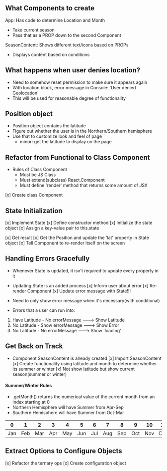 ## What Components to create

App: Has code to determine Location and Month
- Take current season
- Pass that as a PROP down to the second Component

SeasonContent: Shows different text/icons based on PROPs
- Displays content based on conditions

## What happens when user denies location?
- Need to somehow reset permission to make sure it appears again
- With location block, error message in Console: 'User denied Geolocation'
- This will be used for reasonable degree of functionality

## Position object
- Position object contains the latitude
- Figure out whether the user is in the Northern/Southern hemisphere
- Use that to customize look and feel of page
  - minor: get the latitude to display on the page

## Refactor from Functional to Class Component
- Rules of Class Component
  - Must be JS Class
  - Must extend(subclass) React.Component
  - Must define 'render' method that returns some amount of JSX

[x] Create class Component

## State Initialization
[x] Implement State
  [x] Define constructor method
  [x] Initialize the state object
  [x] Assign a key-value pair to this.state

[x] Get result
[x] Get the Position and update the 'lat' property in State object
[x] Tell Component to re-render itself on the screen

## Handling Errors Gracefully
- Whenever State is updated, it isn't required to update every property in it
- Updating State is an added process
[x] Inform user about error
[x] Re-render Component
[x] Update error message with State!!!

- Need to only show error message when it's necessary(with conditional)
- Errors that a user can run into:
1. Have Latitude - No errorMessage ---> Show Latitude
2. No Latitude - Show errorMessage ---> Show Error
3. No Latitude - No errorMessage ---> Show 'loading'

## Get Back on Track
- Component SeasonContent is already created
[x] Import SeasonContent
[x] Create functionality using latitude and month to determine whether its summer or winter
[x] Not show latitude but show current season(summer or winter)

#### Summer/Winter Rules
- .getMonth() returns the numerical value of the current month from an index starting at 0
- Northern Hemisphere will have Summer from Apr-Sep
- Southern Hemisphere will have Summer from Oct-Mar

0  | 1  | 2  | 3  | 4  | 5  | 6  | 7  | 8  | 9  | 10 | 11
-- | -- | -- | -- | -- | -- | -- | -- | -- | -- | -- | --
Jan | Feb | Mar | Apr| May | Jun | Jul | Aug | Sep | Oct | Nov | Dec

## Extract Options to Configure Objects
[x] Refactor the ternary ops
[x] Create configuration object

